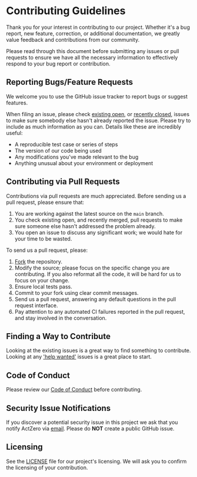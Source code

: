 # Contributing Guidelines

Thank you for your interest in contributing to our project. Whether it's a bug report, new feature, correction, or 
additional documentation, we greatly value feedback and contributions from our community.

Please read through this document before submitting any issues or pull requests to ensure we have all the necessary
information to effectively respond to your bug report or contribution.


## Reporting Bugs/Feature Requests

We welcome you to use the GitHub issue tracker to report bugs or suggest features.

When filing an issue, please check [existing open](https://github.com/actzeroai/k8s-cloudwatch-adapter/issues), or 
[recently closed](https://github.com/actzeroai/k8s-cloudwatch-adapter/issues?utf8=%E2%9C%93&q=is%3Aissue%20is%3Aclosed%20), 
issues to make sure somebody else hasn't already reported the issue. Please try to include as much information as you 
can. Details like these are incredibly useful:

* A reproducible test case or series of steps
* The version of our code being used
* Any modifications you've made relevant to the bug
* Anything unusual about your environment or deployment


## Contributing via Pull Requests

Contributions via pull requests are much appreciated. Before sending us a pull request, please ensure that:

1. You are working against the latest source on the `main` branch.
2. You check existing open, and recently merged, pull requests to make sure someone else hasn't addressed the problem already.
3. You open an issue to discuss any significant work; we would hate for your time to be wasted.

To send us a pull request, please:

1. [Fork](https://github.com/actzeroai/k8s-cloudwatch-adapter/fork) the repository.
2. Modify the source; please focus on the specific change you are contributing. If you also reformat all the code, it will be hard for us to focus on your change.
3. Ensure local tests pass.
4. Commit to your fork using clear commit messages. 
5. Send us a pull request, answering any default questions in the pull request interface.
6. Pay attention to any automated CI failures reported in the pull request, and stay involved in the conversation.

## Finding a Way to Contribute

Looking at the existing issues is a great way to find something to contribute. Looking at any 
['help wanted'](https://github.com/actzeroai/k8s-cloudwatch-adapter/labels/help%20wanted) issues is a great place to 
start.

## Code of Conduct

Please review our [Code of Conduct](CODE_OF_CONDUCT.md) before contributing.

## Security Issue Notifications

If you discover a potential security issue in this project we ask that you notify ActZero via 
[email](mailto:info@actzero.ai). Please do **NOT** create a public GitHub issue.

## Licensing

See the [LICENSE](LICENSE) file for our project's licensing. We will ask you to confirm the licensing of your 
contribution.
